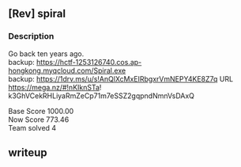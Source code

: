 ## [Rev] spiral 
### Description 
Go back ten years ago.  
backup: https://hctf-1253126740.cos.ap-hongkong.myqcloud.com/Spiral.exe  
backup: https://1drv.ms/u/s!AnQlXcMxEIRbgxrVmNEPY4KE8Z7q
URL https://mega.nz/#!nKIknSTa!     k3GhVCekRHLiyaRmZeCp71m7eSSZ2gqpndNmnVsDAxQ  

Base Score 1000.00   
Now Score 773.46   
Team solved 4  
## writeup